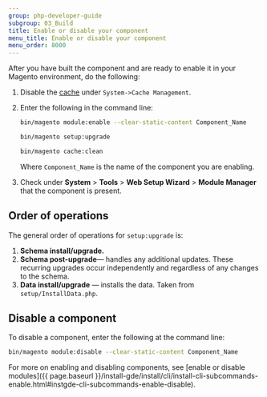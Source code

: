 ```yaml
---
group: php-developer-guide
subgroup: 03_Build
title: Enable or disable your component
menu_title: Enable or disable your component
menu_order: 8000
---
```


After you have built the component and are ready to enable it in your Magento environment, do the following:

1. Disable the [cache](https://glossary.magento.com/cache) under `System->Cache Management`.
1. Enter the following in the command line:

   ```bash
   bin/magento module:enable --clear-static-content Component_Name
   ```

   ```bash
   bin/magento setup:upgrade
   ```

   ```bash
   bin/magento cache:clean
   ```

   Where `Component_Name` is the name of the component you are enabling.

1. Check under **System** > **Tools** > **Web Setup Wizard** > **Module Manager** that the component is present.

## Order of operations

The general order of operations for `setup:upgrade` is:

1.  **Schema install/upgrade.**
1.  **Schema post-upgrade**— handles any additional updates. These recurring upgrades occur independently and regardless of any changes to the schema.
1.  **Data install/upgrade** — installs the data. Taken from `setup/InstallData.php`.

## Disable a component

To disable a component, enter the following at the command line:

```bash
bin/magento module:disable --clear-static-content Component_Name
```

For more on enabling and disabling components, see [enable or disable modules]({{ page.baseurl }}/install-gde/install/cli/install-cli-subcommands-enable.html#instgde-cli-subcommands-enable-disable).
